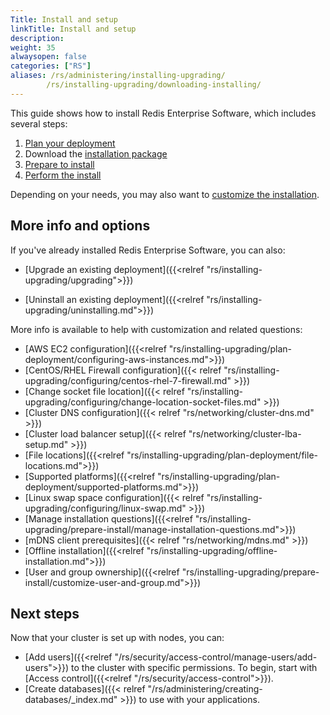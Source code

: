 ```yaml
---
Title: Install and setup
linkTitle: Install and setup
description:
weight: 35
alwaysopen: false
categories: ["RS"]
aliases: /rs/administering/installing-upgrading/
        /rs/installing-upgrading/downloading-installing/
---
```

This guide shows how to install Redis Enterprise Software, which includes several steps:

1. [Plan your deployment](#plan-your-deployment)
1. Download the [installation package](#download-the-installation-package)
1. [Prepare to install](#prepare-to-install-on-linux)
1. [Perform the install](#install-on-linux)

Depending on your needs, you may also want to [customize the installation](#more-info-and-options).

## More info and options

If you've already installed Redis Enterprise Software, you can also:

- [Upgrade an existing deployment]({{<relref "rs/installing-upgrading/upgrading">}})

- [Uninstall an existing deployment]({{<relref "rs/installing-upgrading/uninstalling.md">}})

More info is available to help with customization and related questions:

- [AWS EC2 configuration]({{<relref "rs/installing-upgrading/plan-deployment/configuring-aws-instances.md">}})
- [CentOS/RHEL Firewall configuration]({{< relref "rs/installing-upgrading/configuring/centos-rhel-7-firewall.md" >}})
- [Change socket file location]({{< relref "rs/installing-upgrading/configuring/change-location-socket-files.md" >}})
- [Cluster DNS configuration]({{< relref "rs/networking/cluster-dns.md" >}})
- [Cluster load balancer setup]({{< relref "rs/networking/cluster-lba-setup.md" >}})
- [File locations]({{<relref "rs/installing-upgrading/plan-deployment/file-locations.md">}})
- [Supported platforms]({{<relref "rs/installing-upgrading/plan-deployment/supported-platforms.md">}})
- [Linux swap space configuration]({{< relref "rs/installing-upgrading/configuring/linux-swap.md" >}})
- [Manage installation questions]({{<relref "rs/installing-upgrading/prepare-install/manage-installation-questions.md">}})
- [mDNS client prerequisites]({{< relref "rs/networking/mdns.md" >}})
- [Offline installation]({{<relref "rs/installing-upgrading/offline-installation.md">}})
- [User and group ownership]({{<relref "rs/installing-upgrading/prepare-install/customize-user-and-group.md">}})

## Next steps

Now that your cluster is set up with nodes, you can:

- [Add users]({{<relref "/rs/security/access-control/manage-users/add-users">}}) to the cluster with specific permissions.  To begin, start with [Access control]({{<relref "/rs/security/access-control">}}).
- [Create databases]({{< relref "/rs/administering/creating-databases/_index.md" >}}) to use with your applications.

